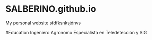# SALBERINO.github.io
My personal website
sfdfksnksjdnvs

#Education
Ingeniero Agronomo
Especialista en Teledetección y SIG